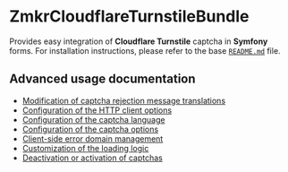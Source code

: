 ZmkrCloudflareTurnstileBundle
=============================

Provides easy integration of **Cloudflare Turnstile** captcha in **Symfony** forms. For installation instructions, please refer to the base [`README.md`](../README.md) file.

Advanced usage documentation
----------------------------
- [Modification of captcha rejection message translations](translation.md)
- [Configuration of the HTTP client options](http_client_configuration.md)
- [Configuration of the captcha language](language_configuration.md)
- [Configuration of the captcha options](captcha_options_configuration.md)
- [Client-side error domain management](client_side_error_domain_management.md)
- [Customization of the loading logic](customizing_loading_logic.md)
- [Deactivation or activation of captchas](captcha_deactivation_activation.md)
